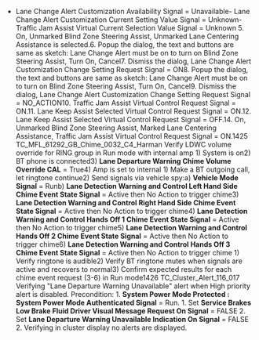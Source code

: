 - Lane Change Alert Customization Availability Signal = Unavailable- Lane Change Alert Customization Current Setting Value Signal = Unknown- Traffic Jam Assist Virtual Current Selection Value Signal = Unknown 5. On, Unmarked Blind Zone Steering Assist, Unmarked Lane Centering Assistance is selected.6. Popup the dialog, the text and buttons are same as sketch: Lane Change Alert must be on to turn on Blind Zone Steering Assist, Turn On, Cancel7. Dismiss the dialog, Lane Change Alert Customization Change Setting Request Signal = ON8. Popup the dialog, the text and buttons are same as sketch: Lane Change Alert must be on to turn on Blind Zone Steering Assist, Turn On, Cancel9. Dismiss the dialog, Lane Change Alert Customization Change Setting Request Signal = NO_ACTION10. Traffic Jam Assist Virtual Control Request Signal = ON.11. Lane Keep Assist Selected Virtual Control Request Signal = ON.12. Lane Keep Assist Selected Virtual Control Request Signal = OFF.14. On, Unmarked Blind Zone Steering Assist, Marked Lane Centering Assistance, Traffic Jam Assist Virtual Control Request Signal = ON.1425 TC_MFL_61292_GB_Chime_0032_C4_Harman Verify LDWC volume override for RING group in Run mode with internal amp 1) System is on2) BT phone is connected3) **Lane Departure Warning Chime Volume Override CAL** = True4) Amp is set to internal 1) Make a BT outgoing call, let ringtone continue2) Send signals via vehicle spy:a) **Vehicle Mode Signal** = Runb) **Lane Detection Warning and Control Left Hand Side Chime Event State Signal** = Active then No Action to trigger chime3) **Lane Detection Warning and Control Right Hand Side Chime Event State Signal** = Active then No Action to trigger chime4) **Lane Detection Warning and Control Hands Off 1 Chime Event State Signal** = Active then No Action to trigger chime5) **Lane Detection Warning and Control Hands Off 2 Chime Event State Signal** = Active then No Action to trigger chime6) **Lane Detection Warning and Control Hands Off 3 Chime Event State Signal** = Active then No Action to trigger chime 1) Verify ringtone is audible2) Verify BT ringtone mutes when signals are active and recovers to normal3) Confirm expected results for each chime event request (3-6) in Run mode1426 TC_Cluster_Alert_116_017 Verifying "Lane Departure Warning Unavailable" alert when High priority alert is disabled. Precondition: 1. **System Power Mode Protected : System Power Mode Authenticated Signal** = Run. 1. Set **Service Brakes Low Brake Fluid Driver Visual Message Request On Signal** = FALSE 2. Set **Lane Departure Warning Unavailable Indication On Signal** = FALSE 2. Verifying in cluster display no alerts are displayed.